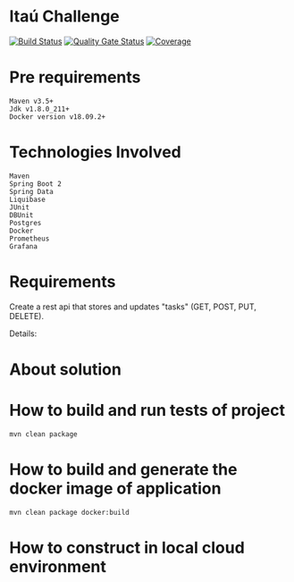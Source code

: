 # Itaú Challenge
[![Build Status](https://travis-ci.org/juniormazella/tasks.svg?branch=master)](https://travis-ci.org/juniormazella/tasks) [![Quality Gate Status](https://sonarcloud.io/api/project_badges/measure?project=juniormazella_tasks&metric=alert_status)](https://sonarcloud.io/dashboard?id=juniormazella_tasks) [![Coverage](https://sonarcloud.io/api/project_badges/measure?project=juniormazella_tasks&metric=coverage)](https://sonarcloud.io/dashboard?id=juniormazella_tasks)

# Pre requirements

    Maven v3.5+
    Jdk v1.8.0_211+
    Docker version v18.09.2+

# Technologies Involved

    Maven
    Spring Boot 2
    Spring Data
    Liquibase
    JUnit
    DBUnit
    Postgres
    Docker
    Prometheus
    Grafana

# Requirements
    
Create a rest api that stores and updates "tasks" (GET, POST, PUT, DELETE).

Details:
    
    

# About solution

# How to build and run tests of project

    mvn clean package
    
# How to build and generate the docker image of application

    mvn clean package docker:build
    
# How to construct in local cloud environment
    